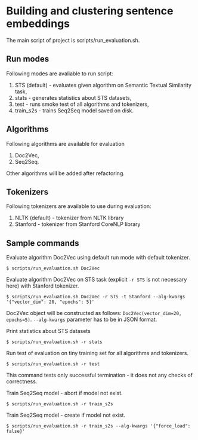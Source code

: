 # Building and clustering sentence embeddings

The main script of project is scripts/run_evaluation.sh.

## Run modes

Following modes are avaliable to run script:
1. STS (default) - evaluates given algorithm on Semantic Textual Similarity task,
2. stats - generates statistics about STS datasets,
3. test - runs smoke test of all algorithms and tokenizers,
4. train_s2s - trains Seq2Seq model saved on disk.

## Algorithms

Following algorithms are available for evaluation
1. Doc2Vec,
2. Seq2Seq.

Other algorithms will be added after refactoring.

## Tokenizers

Following tokenizers are available to use during evaluation:
1. NLTK (default) - tokenizer from NLTK library
2. Stanford - tokenizer from Stanford CoreNLP library

## Sample commands
Evaluate algorithm Doc2Vec using default run mode with default tokenizer.
```
$ scripts/run_evaluation.sh Doc2Vec
```

Evaluate algorithm Doc2Vec on STS task (explicit ```-r STS``` is not necessary here) with Stanford tokenizer.
```
$ scripts/run_evaluation.sh Doc2Vec -r STS -t Stanford --alg-kwargs '{"vector_dim": 20, "epochs": 5}'
```
Doc2Vec object will be constructed as follows: ```Doc2Vec(vector_dim=20, epochs=5)```.
```--alg-kwargs``` parameter has to be in JSON format.

Print statistics about STS datasets
```
$ scripts/run_evaluation.sh -r stats
```

Run test of evaluation on tiny training set for all algorithms and tokenizers.
```
$ scripts/run_evaluation.sh -r test
```
This command tests only successful termination - it does not any checks of correctness.

Train Seq2Seq model - abort if model not exist.
```
$ scripts/run_evaluation.sh -r train_s2s
```
Train Seq2Seq model - create if model not exist.
```
$ scripts/run_evaluation.sh -r train_s2s --alg-kwargs '{"force_load": false}'
```
